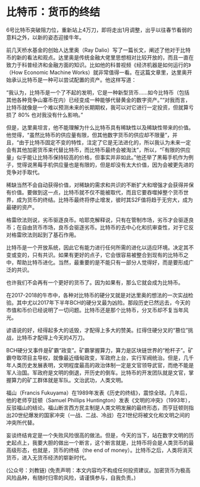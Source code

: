 # 比特币：货币的终结

6号比特币突破阻力位，重新站上4万刀，即将走出1月调整，出乎以往春节看弱的意料之外，以新的姿态迎接牛年。

前几天桥水基金的创始人达里奥（Ray Dalio）写了一篇长文，阐述了他对于比特币的新的看法和观点。达里奥是传统金融大佬里思想相对比较开放的，而且一直在致力于科普经济和金融方面的知识。比如他的科普视频《经济机器是如何运行的》（How Economic Machine Works）就非常值得一看。在这篇文章里，达里奥开始承认比特币是一种可以尝试配置的资产。他这样写道：

“我认为，比特币是一个了不起的发明，它是一种新型货币……如今比特币（包括其他各种竞争山寨币在内）已经变成一种能够代替黄金的数字资产。”“对我而言，比特币就像是一个难以预测未来的长期期权，我可以对它进行一定投资，但就算亏损了 80% 也对我没有什么影响。”

但是，达里奥坦言，他不能理解为什么比特币具有稀缺性以及稀缺性带来的价值。他觉得，“虽然比特币的供应量有限，但其他数字货币的供应却不限量”，并且，“由于比特币固定不变的特性，注定了它是无法进化的，所以我认为未来一定会有其他加密货币来代替比特币，而比特币最终会被淘汰”，所以，“「有限的供应量」似乎能让比特币保持较高的价格，但事实并非如此。”他还举了黑莓手机作为例子，觉得说黑莓手机供应量也是有限的，但是却没有太大价值，因为会被更先进的竞争对手取代。

稀缺当然不会自动获得价值，对稀缺的需求和共识的不断扩大和增强才会获得并保有价值。要做到这一点，比特币就不仅不能被取代，而且它要吞噬掉整个货币世界，成为货币的终结。比特币最终将停止增发，彼时其S2F值将趋于无穷大，成为最硬的资产。

格雷欣法则说，劣币驱逐良币。哈耶克解释说，只有在管制市场，劣币才会驱逐良币；在自由货币市场，良币会驱逐劣币。比特币的去中心化和抗审查性，对于它反对格雷欣法则起到了基石作用。

比特币是一个开放系统，因此它有能力进行任何所需的进化以适应环境。决定其不变或变的，只有共识。如果有更好的点子，它会很容易被整合到现有的比特币之中，帮助比特币进化。当然，最重要的是不能只有一部分人觉得好，而是要形成广泛的共识。

也许我们不会再有一个更好的货币了。因为如果有，那么它就会成为比特币。

在2017-2018的牛市中，各种对比特币的硬分叉就是对达里奥的想法的一次实战检验。其中尤以2017年下半年BCH的硬分叉最为凶险。那段历史已然远去，今天的市值和币价已经说明了一切问题。比特币还是那个比特币，分叉币却不复当年风光。

谚语说的好，经得起多大的诋毁，才配得上多大的赞美。扛得住硬分叉的“篡位”挑战，比特币才配得上今天的4万刀。

BCH硬分叉事件是矿霸“政变”。矿霸掌握算力，算力是区块链世界的“枪杆子”。矿霸夺取项目主导权，就像最近缅甸政变，军政府上台，实行军阀统治。但是，几千年人类历史发展表明，文明程度最高的政治体制一定是文官领导武官，而绝不能是军人治国。军政府是文明的倒退，开历史的倒车。比特币的开发团队就是文官，掌握算力的矿工群体就是军队。文治武功，人类文明。

福山（Francis Fukuyama）在1989年发表《历史的终结》，震惊全球。几年后，他的老师亨廷顿（Samuel Phillips Huntington）发表《文明的冲突》（1993年），反驳福山的结论。福山断言西方民主制是人类文明发展的最终形态，而亨廷顿则指出20世纪爆发的国家冲突（一战、二战、冷战）在21世纪将被文化和文明之间的冲突所代替。

妄谈终结肯定是一个失败风险很高的做法。但是，今天的当下，站在数字文明的历史起点上，我要大胆的做出一个断言，这个断言就是，比特币将会是人类货币的最高级形态，也就是，货币的终结（the end of money）。比特币之后，人类将消灭货币，进入无货币经济的崭新时代。

\(公众号：刘教链\)  \(免责声明：本文内容均不构成任何投资建议。加密货币为极高风险品种，有随时归零的风险，请谨慎参与，自我负责。\)

